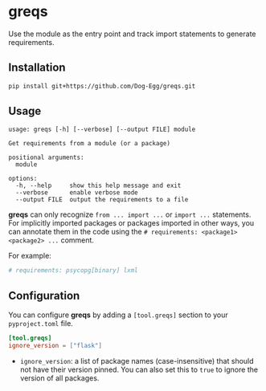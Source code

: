 # greqs

Use the module as the entry point and track import statements to generate requirements.

## Installation

```sh
pip install git+https://github.com/Dog-Egg/greqs.git
```

## Usage

```
usage: greqs [-h] [--verbose] [--output FILE] module

Get requirements from a module (or a package)

positional arguments:
  module

options:
  -h, --help     show this help message and exit
  --verbose      enable verbose mode
  --output FILE  output the requirements to a file
```


**greqs** can only recognize `from ... import ...` or `import ...` statements.
For implicitly imported packages or packages imported in other ways, you can annotate them in the code using the `# requirements: <package1> <package2> ...` comment.

For example:

```python
# requirements: psycopg[binary] lxml
```

## Configuration

You can configure **greqs** by adding a `[tool.greqs]` section to your `pyproject.toml` file.

```toml
[tool.greqs]
ignore_version = ["flask"]
```

* `ignore_version`: a list of package names (case-insensitive) that should not have their version pinned. You can also set this to `true` to ignore the version of all packages.
